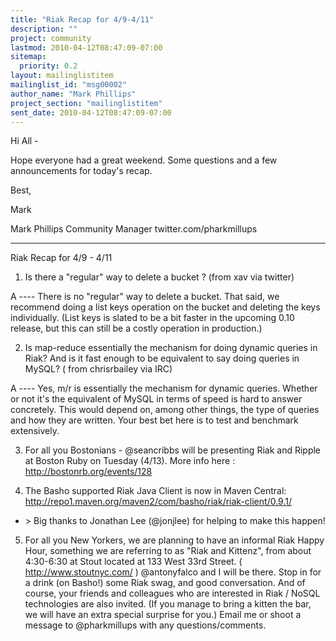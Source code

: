```yaml
---
title: "Riak Recap for 4/9-4/11"
description: ""
project: community
lastmod: 2010-04-12T08:47:09-07:00
sitemap:
  priority: 0.2
layout: mailinglistitem
mailinglist_id: "msg00002"
author_name: "Mark Phillips"
project_section: "mailinglistitem"
sent_date: 2010-04-12T08:47:09-07:00
---
```



Hi All -

Hope everyone had a great weekend. Some questions and a few
announcements for today's recap.

Best,

Mark

Mark Phillips
Community Manager
twitter.com/pharkmillups

-----------

Riak Recap for 4/9 - 4/11

1) Is there a "regular" way to delete a bucket ? (from xav via twitter)

A ---- There is no "regular" way to delete a bucket. That said, we
recommend doing a list keys operation on the bucket and deleting the
keys individually. (List keys is slated to be a bit faster in the
upcoming 0.10 release, but this can still be a costly operation in
production.)

2) Is map-reduce essentially the mechanism for doing dynamic queries
in Riak? And is it fast enough to be equivalent to say doing queries
in MySQL? ( from chrisrbailey via IRC)

A ---- Yes, m/r is essentially the mechanism for dynamic queries.
Whether or not it's the equivalent of MySQL in terms of speed is hard
to answer concretely. This would depend on, among other things, the
type of queries and how they are written. Your best bet here is to
test and benchmark extensively.

3) For all you Bostonians - @seancribbs will be presenting Riak and
Ripple at Boston Ruby on Tuesday (4/13). More info here :
http://bostonrb.org/events/128

4) The Basho supported Riak Java Client is now in Maven Central:
http://repo1.maven.org/maven2/com/basho/riak/riak-client/0.9.1/
- &gt; Big thanks to Jonathan Lee (@jonjlee) for helping to make this happen!

5) For all you New Yorkers, we are planning to have an informal Riak
Happy Hour, something we are referring to as "Riak and Kittenz", from
about
4:30-6:30 at Stout located at 133 West 33rd Street. (
http://www.stoutnyc.com/ ) @antonyfalco and I will be there. Stop in
for a drink (on Basho!) some Riak swag, and good conversation. And of
course, your friends and colleagues who are interested in Riak / NoSQL
technologies are also invited. (If you manage to bring a kitten the
bar, we will have an extra special surprise for you.) Email me or
shoot a message to @pharkmillups with any questions/comments.

